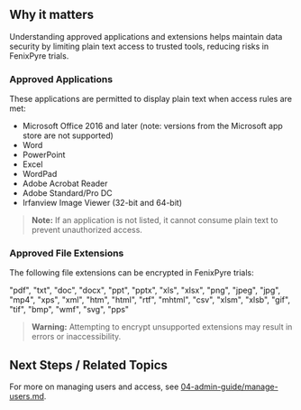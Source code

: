 
## Why it matters
Understanding approved applications and extensions helps maintain data security by limiting plain text access to trusted tools, reducing risks in FenixPyre trials.

### Approved Applications
These applications are permitted to display plain text when access rules are met:

- Microsoft Office 2016 and later (note: versions from the Microsoft app store are not supported)
- Word
- PowerPoint
- Excel
- WordPad
- Adobe Acrobat Reader
- Adobe Standard/Pro DC
- Irfanview Image Viewer (32-bit and 64-bit)

> **Note:** If an application is not listed, it cannot consume plain text to prevent unauthorized access.

### Approved File Extensions
The following file extensions can be encrypted in FenixPyre trials:

"pdf", "txt", "doc", "docx", "ppt", "pptx", "xls", "xlsx", "png", "jpeg", "jpg", "mp4", "xps", "xml", "htm", "html", "rtf", "mhtml", "csv", "xlsm", "xlsb", "gif", "tif", "bmp", "wmf", "svg", "pps"

> **Warning:** Attempting to encrypt unsupported extensions may result in errors or inaccessibility.

## Next Steps / Related Topics
For more on managing users and access, see [04-admin-guide/manage-users.md](../04-admin-guide/manage-users.md).